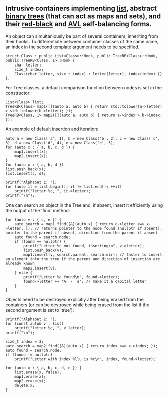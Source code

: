 ## Intrusive containers implementing [list](https://en.wikipedia.org/wiki/Doubly_linked_list), abstract [binary trees](https://en.wikipedia.org/wiki/Binary_search_tree) (that can act as maps and sets), and their [red-black](https://en.wikipedia.org/wiki/Red%E2%80%93black_tree) and [AVL](https://en.wikipedia.org/wiki/AVL_tree) self-balancing forms.

An object can simultaniously be part of several containers, inheriting from their hooks. To differentiate between container classes of the same name, an index in the second template argument needs to be specified.

```
struct Class : public List<Class>::Hook, public TreeRB<Class>::Hook, public TreeRB<Class, 1>::Hook {
    char letter;
    size_t index;
    Class(char letter, size_t index) : letter(letter), index(index) {}
};
```

For Tree classes, a default comparison function between nodes is set in the constructor:

```
List<Class> list;
TreeRB<Class> map1([](auto a, auto b) { return std::tolower(a->letter) > std::tolower(b->letter); });
TreeRB<Class, 1> map2([](auto a, auto b) { return a->index > b->index; });
```

An example of default insertion and iteration:

```
auto a = new Class('a', 1), b = new Class('b', 2), c = new Class('c', 3), d = new Class('d', 4), e = new Class('e', 5);
for (auto x : { a, b, c, d }) {
    map1.insert(x);
    map2.insert(x);
}
for (auto x : { a, b, d })
list.push_back(x);
list.insert(c, d);

printf("Alphabet 1: ");
for (auto it = list.begin(); it != list.end(); ++it)
    printf("letter %c, ", it->letter);
printf("\n");
```

One can search an object in the Tree and, if absent, insert it efficiently using the output of the 'find' method:
```
for (auto v : { c, e }) {
    auto search = map1.find([&](auto x) { return c->letter <=> x->letter; }); // returns pointer to the node found (nullptr if absent), pointer to the parent if absent, direction from the parent if absent
    auto found = search.node;
    if (found == nullptr) {
        printf("Letter %c not found, inserting\n", v->letter);
        list.push_back(v);
        map1.insert(v, search.parent, search.dir); // faster to insert an element into the tree if the parent and direction of insertion are already known
        map2.insert(v);
    } else {
        printf("Letter %c found\n", found->letter);
        found->letter += 'A' - 'a'; // make it a capital letter
    }
}
```

Objects need to be destroyed explicitly after being erased from the containers (or can be destroyed while being erased from the list if the second argument is set to 'true'):
```
printf("Alphabet 2: ");
for (const auto& v : list)
    printf("letter %c, ", v.letter);
printf("\n");

size_t index = 3;
auto search = map2.find([&](auto x) { return index <=> x->index; });
auto found = search.node;
if (found != nullptr)
    printf("Letter with index %llu is %c\n", index, found->letter);

for (auto x : { a, b, c, d, e }) {
    list.erase(x, false);
    map1.erase(x);
    map2.erase(x);
    delete x;
}
```
